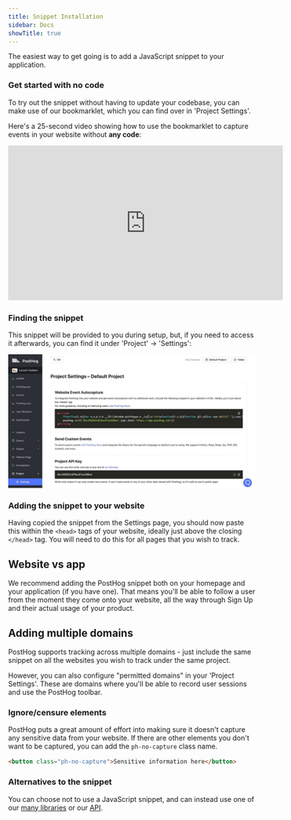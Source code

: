 ```yaml
---
title: Snippet Installation
sidebar: Docs
showTitle: true
---
```


The easiest way to get going is to add a JavaScript snippet to your application.

### Get started with no code

To try out the snippet without having to update your codebase, you can make use of our bookmarklet, which you can find over in 'Project Settings'.

Here's a 25-second video showing how to use the bookmarklet to capture events in your website without **any code**:

<iframe width="560" height="315" src="https://www.youtube.com/embed/Oe4wiNGzmk8" frameborder="0" allow="accelerometer; autoplay; clipboard-write; encrypted-media; gyroscope; picture-in-picture" allowfullscreen></iframe>

### Finding the snippet

This snippet will be provided to you during setup, but, if you need to access it afterwards, you can find it under 'Project' -> 'Settings':

![Snippet Settings Screenshot](../../../images/features/snippet/snippet-settings.png)

### Adding the snippet to your website

Having copied the snippet from the Settings page, you should now paste this within the `<head>` tags of your website, ideally just above the closing `</head>` tag. You will need to do this for all pages that you wish to track.

## Website vs app

We recommend adding the PostHog snippet both on your homepage and your application (if you have one). That means you'll be able to follow a user from the moment they come onto your website, all the way through Sign Up and their actual usage of your product.

## Adding multiple domains

PostHog supports tracking across multiple domains - just include the same snippet on all the websites you wish to track under the same project.

However, you can also configure "permitted domains" in your 'Project Settings'. These are domains where you'll be able to record user sessions and use the PostHog toolbar.

### Ignore/censure elements

PostHog puts a great amount of effort into making sure it doesn't capture any sensitive data from your website. If there are other elements you don't want to be captured, you can add the `ph-no-capture` class name.

```html
<button class="ph-no-capture">Sensitive information here</button>
```

### Alternatives to the snippet

You can choose not to use a JavaScript snippet, and can instead use one of our [many libraries](/docs/integrate/overview) or our [API](/docs/api/overview).
